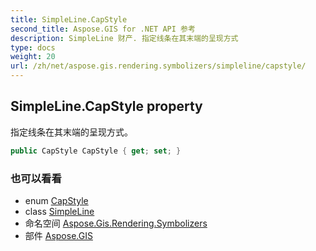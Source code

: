 ```yaml
---
title: SimpleLine.CapStyle
second_title: Aspose.GIS for .NET API 参考
description: SimpleLine 财产. 指定线条在其末端的呈现方式
type: docs
weight: 20
url: /zh/net/aspose.gis.rendering.symbolizers/simpleline/capstyle/
---
```

## SimpleLine.CapStyle property

指定线条在其末端的呈现方式。

```csharp
public CapStyle CapStyle { get; set; }
```

### 也可以看看

* enum [CapStyle](../../../aspose.gis.rendering/capstyle/)
* class [SimpleLine](../)
* 命名空间 [Aspose.Gis.Rendering.Symbolizers](../../simpleline/)
* 部件 [Aspose.GIS](../../../)


